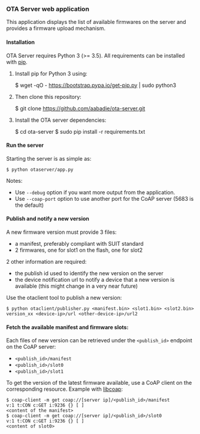 ### OTA Server web application

This application displays the list of available firmwares on the server and
provides a firmware upload mechanism.

#### Installation

OTA Server requires Python 3 (>= 3.5).
All requirements can be installed with [pip](https://github.com/pypa/pip).

1. Install pip for Python 3 using:

    $ wget -qO - https://bootstrap.pypa.io/get-pip.py | sudo python3

2. Then clone this repository:

    $ git clone https://github.com/aabadie/ota-server.git

3. Install the OTA server dependencies:

    $ cd ota-server
    $ sudo pip install -r requirements.txt

#### Run the server

Starting the server is as simple as:

    $ python otaserver/app.py

Notes:

- Use `--debug` option if you want more output from the application.
- Use `--coap-port` option to use another port for the CoAP server (5683 is the
  default)

#### Publish and notify a new version

A new firmware version must provide 3 files:
- a manifest, preferably compliant with SUIT standard
- 2 firmwares, one for slot1 on the flash, one for slot2

2 other information are required:
- the publish id used to identify the new version on the server
- the device notification url to notify a device that a new version is
available (this might change in a very near future)

Use the otaclient tool to publish a new version:

    $ python otaclient/publisher.py <manifest.bin> <slot1.bin> <slot2.bin> version_xx <device-ip>/url <other-device-ip>/url2

#### Fetch the available manifest and firmware slots:

Each files of new version can be retrieved under the `<publish_id>` endpoint on
the CoAP server:

- `<publish_id>/manifest`
- `<publish_id>/slot0`
- `<publish_id>/slot1`

To get the version of the latest firmware available, use a CoAP client on
the corresponding resource. Example with [libcoap]():

    $ coap-client -m get coap://[server ip]/<publish_id>/manifest
    v:1 t:CON c:GET i:9236 {} [ ]
    <content of the manifest>
    $ coap-client -m get coap://[server ip]/<publish_id>/slot0
    v:1 t:CON c:GET i:9236 {} [ ]
    <content of slot0>
